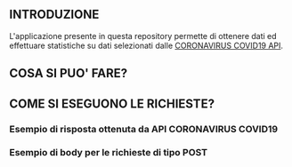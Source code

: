 ## INTRODUZIONE
L'applicazione presente in questa repository permette di ottenere dati ed effettuare statistiche su dati selezionati dalle [CORONAVIRUS COVID19 API](https://documenter.getpostman.com/view/10808728/SzS8rjbc#00030720-fae3-4c72-8aea-ad01ba17adf8).
## COSA SI PUO' FARE?
## COME SI ESEGUONO LE RICHIESTE?
 ### Esempio di risposta ottenuta da API CORONAVIRUS COVID19
 
 ### Esempio di body per le richieste di tipo POST
 
